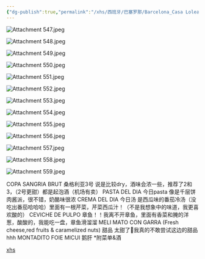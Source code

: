 ```yaml
---
{"dg-publish":true,"permalink":"/xhs/西班牙/巴塞罗那/Barcelona_Casa Lolea2/","tags":["rednote","巴塞罗那"],"updated":"2025-04-18T20:25:36.925+08:00"}
---
```




![Attachment 547.jpeg](/img/user/xhs/%E8%A5%BF%E7%8F%AD%E7%89%99/%E5%B7%B4%E5%A1%9E%E7%BD%97%E9%82%A3/Photo-Barcelona/Attachment%20547.jpeg)


![Attachment 548.jpeg](/img/user/xhs/%E8%A5%BF%E7%8F%AD%E7%89%99/%E5%B7%B4%E5%A1%9E%E7%BD%97%E9%82%A3/Photo-Barcelona/Attachment%20548.jpeg)


![Attachment 549.jpeg](/img/user/xhs/%E8%A5%BF%E7%8F%AD%E7%89%99/%E5%B7%B4%E5%A1%9E%E7%BD%97%E9%82%A3/Photo-Barcelona/Attachment%20549.jpeg)


![Attachment 550.jpeg](/img/user/xhs/%E8%A5%BF%E7%8F%AD%E7%89%99/%E5%B7%B4%E5%A1%9E%E7%BD%97%E9%82%A3/Photo-Barcelona/Attachment%20550.jpeg)


![Attachment 551.jpeg](/img/user/xhs/%E8%A5%BF%E7%8F%AD%E7%89%99/%E5%B7%B4%E5%A1%9E%E7%BD%97%E9%82%A3/Photo-Barcelona/Attachment%20551.jpeg)


![Attachment 552.jpeg](/img/user/xhs/%E8%A5%BF%E7%8F%AD%E7%89%99/%E5%B7%B4%E5%A1%9E%E7%BD%97%E9%82%A3/Photo-Barcelona/Attachment%20552.jpeg)


![Attachment 553.jpeg](/img/user/xhs/%E8%A5%BF%E7%8F%AD%E7%89%99/%E5%B7%B4%E5%A1%9E%E7%BD%97%E9%82%A3/Photo-Barcelona/Attachment%20553.jpeg)


![Attachment 554.jpeg](/img/user/xhs/%E8%A5%BF%E7%8F%AD%E7%89%99/%E5%B7%B4%E5%A1%9E%E7%BD%97%E9%82%A3/Photo-Barcelona/Attachment%20554.jpeg)


![Attachment 555.jpeg](/img/user/xhs/%E8%A5%BF%E7%8F%AD%E7%89%99/%E5%B7%B4%E5%A1%9E%E7%BD%97%E9%82%A3/Photo-Barcelona/Attachment%20555.jpeg)


![Attachment 556.jpeg](/img/user/xhs/%E8%A5%BF%E7%8F%AD%E7%89%99/%E5%B7%B4%E5%A1%9E%E7%BD%97%E9%82%A3/Photo-Barcelona/Attachment%20556.jpeg)


![Attachment 557.jpeg](/img/user/xhs/%E8%A5%BF%E7%8F%AD%E7%89%99/%E5%B7%B4%E5%A1%9E%E7%BD%97%E9%82%A3/Photo-Barcelona/Attachment%20557.jpeg)


![Attachment 558.jpeg](/img/user/xhs/%E8%A5%BF%E7%8F%AD%E7%89%99/%E5%B7%B4%E5%A1%9E%E7%BD%97%E9%82%A3/Photo-Barcelona/Attachment%20558.jpeg)


![Attachment 559.jpeg](/img/user/xhs/%E8%A5%BF%E7%8F%AD%E7%89%99/%E5%B7%B4%E5%A1%9E%E7%BD%97%E9%82%A3/Photo-Barcelona/Attachment%20559.jpeg)
 

COPA SANGRIA BRUT 桑格利亚3号 说是比较dry，酒味会浓一些，推荐了2和3，（2号更甜）都是起泡酒（机场有卖）
PASTA DEL DIA 今日pasta 像是千层饼肉酱派，很不错，奶酪味很浓
CREMA DEL DIA 今日汤 是西瓜味的番茄冷汤（没吃出番茄哈哈哈）里面有一根芹菜，芹菜西瓜汁！（不是我想象中的味道，我更喜欢酸的）
CEVICHE DE PULPO 章鱼！！我离不开章鱼，里面有香菜和腌的洋葱，酸酸的，我能吃一盘，章鱼滑溜溜
MELI MATO CON GARRA (Fresh cheese,red fruits & caramelized nuts) 甜品 太甜了🥹我真的不敢尝试这边的甜品hhh
MONTADITO FOIE MICUI 鹅肝
*附菜单&酒

[xhs](https://www.xiaohongshu.com/explore/64a839e20000000016024d35?xsec_token=ABPlpWW_Sbjmy5k7ImJYC_z6ZcAU7ExpGVEkXfq0TxBvg=&xsec_source=pc_user)



